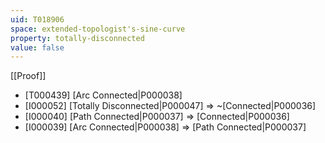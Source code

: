 ```yaml
---
uid: T018906
space: extended-topologist's-sine-curve
property: totally-disconnected
value: false
---
```

[[Proof]]

* [T000439] [Arc Connected|P000038]
* [I000052] [Totally Disconnected|P000047] => ~[Connected|P000036]
* [I000040] [Path Connected|P000037] => [Connected|P000036]
* [I000039] [Arc Connected|P000038] => [Path Connected|P000037]

